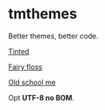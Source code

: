 # tmthemes
Better themes, better code.

[Tinted](https://tinted-theming.github.io/tinted-gallery/)

[Fairy floss](https://github.com/sailorhg/fairyfloss)

[Old school me]()

Opt **UTF-8 no BOM**.

